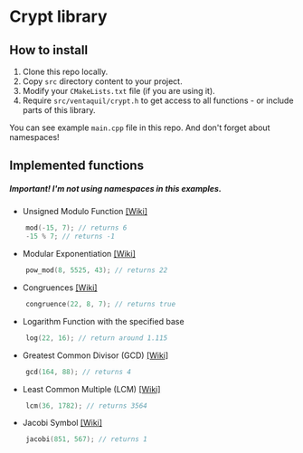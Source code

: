 # Crypt library

## How to install
1. Clone this repo locally.
2. Copy `src` directory content to your project.
3. Modify your `CMakeLists.txt` file (if you are using it).
4. Require `src/ventaquil/crypt.h` to get access to all functions - or include parts of this library.

You can see example `main.cpp` file in this repo. And don't forget about namespaces!

## Implemented functions

##### Important! I'm not using namespaces in this examples.

* Unsigned Modulo Function [\[Wiki\]](https://en.wikipedia.org/wiki/Modulo_operation)

```c++
    mod(-15, 7); // returns 6
    -15 % 7; // returns -1
```

* Modular Exponentiation [\[Wiki\]](https://en.wikipedia.org/wiki/Modular_exponentiation)

```c++
    pow_mod(8, 5525, 43); // returns 22
```

* Congruences [\[Wiki\]](https://en.wikipedia.org/wiki/Congruence_relation)

```c++
    congruence(22, 8, 7); // returns true
```

* Logarithm Function with the specified base

```c++
    log(22, 16); // return around 1.115
```

* Greatest Common Divisor (GCD) [\[Wiki\]](https://en.wikipedia.org/wiki/Greatest_common_divisor)

```c++
    gcd(164, 88); // returns 4
```

* Least Common Multiple (LCM) [\[Wiki\]](https://en.wikipedia.org/wiki/Least_common_multiple)

```c++
    lcm(36, 1782); // returns 3564
```

* Jacobi Symbol [\[Wiki\]](https://en.wikipedia.org/wiki/Jacobi_symbol)

```c++
    jacobi(851, 567); // returns 1
```
